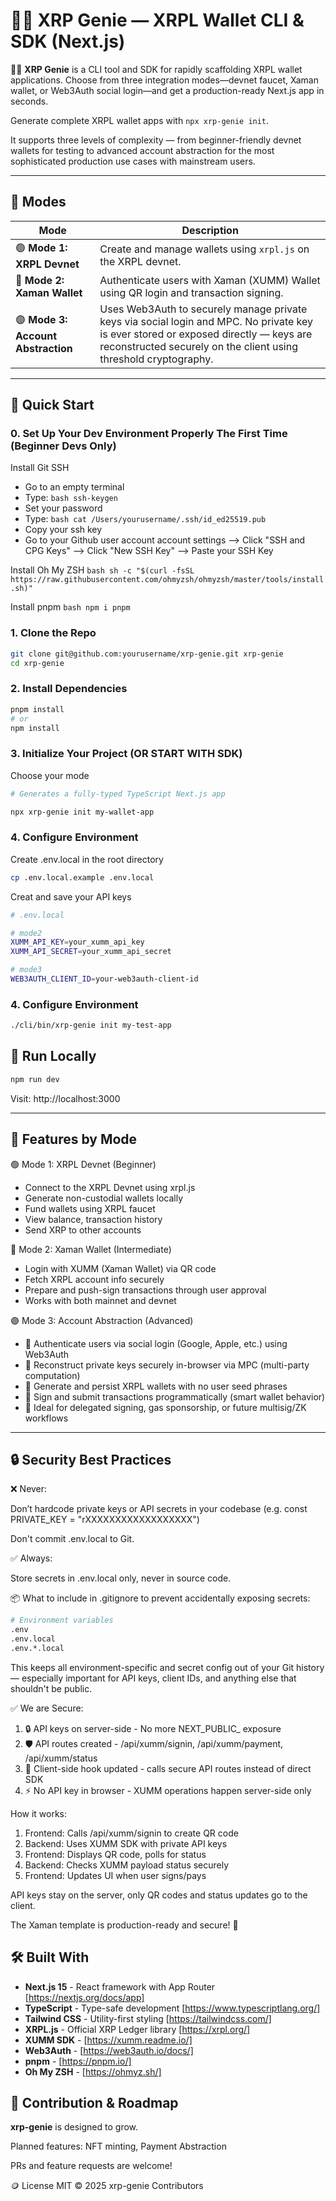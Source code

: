 # 🧞‍♂️ XRP Genie — XRPL Wallet CLI & SDK (Next.js)

🧞‍♂️ **XRP Genie** is a CLI tool and SDK for rapidly scaffolding XRPL wallet applications. Choose
  from three integration modes—devnet faucet, Xaman wallet, or Web3Auth social login—and get a
  production-ready Next.js app in seconds.

Generate complete XRPL wallet apps with `npx xrp-genie init`.

It supports three levels of complexity — from beginner-friendly devnet wallets for testing to advanced account abstraction for the most sophisticated production use cases with mainstream users.

---

## 🧠 Modes

| Mode | Description |
|------|-------------|
| 🟢 **Mode 1: XRPL Devnet** | Create and manage wallets using `xrpl.js` on the XRPL devnet. |
| 🔵 **Mode 2: Xaman Wallet** | Authenticate users with Xaman (XUMM) Wallet using QR login and transaction signing. |
| 🟣 **Mode 3: Account Abstraction** | Uses Web3Auth to securely manage private keys via social login and MPC. No private key is ever stored or exposed directly — keys are reconstructed securely on the client using threshold cryptography. |

---

## 🚀 Quick Start

### 0. Set Up Your Dev Environment Properly The First Time (Beginner Devs Only)
Install Git SSH
- Go to an empty terminal
- Type: ```bash ssh-keygen```
- Set your password
- Type: ```bash cat /Users/yourusername/.ssh/id_ed25519.pub```
- Copy your ssh key
- Go to your Github user account account settings --> Click "SSH and CPG Keys" --> Click "New SSH Key" --> Paste your SSH Key

Install Oh My ZSH ```bash sh -c "$(curl -fsSL https://raw.githubusercontent.com/ohmyzsh/ohmyzsh/master/tools/install.sh)"```

Install pnpm ```bash npm i pnpm```

### 1. Clone the Repo

```bash
git clone git@github.com:yourusername/xrp-genie.git xrp-genie
cd xrp-genie
```

### 2. Install Dependencies

```bash
pnpm install
# or
npm install
```

### 3. Initialize Your Project (OR START WITH SDK)
Choose your mode
```bash
# Generates a fully-typed TypeScript Next.js app

npx xrp-genie init my-wallet-app
```

### 4. Configure Environment
Create .env.local in the root directory

```bash
cp .env.local.example .env.local
```

Creat and save your API keys
```bash
# .env.local

# mode2
XUMM_API_KEY=your_xumm_api_key
XUMM_API_SECRET=your_xumm_api_secret

# mode3
WEB3AUTH_CLIENT_ID=your-web3auth-client-id
```

### 4. Configure Environment
```bash
./cli/bin/xrp-genie init my-test-app
```

## 🧪 Run Locally

```bash
npm run dev
```
Visit: http://localhost:3000

---
  ## 🔧 Features by Mode
  🟢 Mode 1: XRPL Devnet (Beginner)
  - Connect to the XRPL Devnet using xrpl.js
  - Generate non-custodial wallets locally
  - Fund wallets using XRPL faucet
  - View balance, transaction history
  - Send XRP to other accounts

  🔵 Mode 2: Xaman Wallet (Intermediate)
  - Login with XUMM (Xaman Wallet) via QR code
  - Fetch XRPL account info securely
  - Prepare and push-sign transactions through user approval
  - Works with both mainnet and devnet

  🟣 Mode 3: Account Abstraction (Advanced)
  - 🔐 Authenticate users via social login (Google, Apple, etc.) using Web3Auth
  - 🧠 Reconstruct private keys securely in-browser via MPC (multi-party computation)
  - 🪪 Generate and persist XRPL wallets with no user seed phrases
  - 🧾 Sign and submit transactions programmatically (smart wallet behavior)
  - 🧱 Ideal for delegated signing, gas sponsorship, or future multisig/ZK workflows

---

## 🔒 Security Best Practices
❌ Never:

Don’t hardcode private keys or API secrets in your codebase
(e.g. const PRIVATE_KEY = "rXXXXXXXXXXXXXXXXXX")

Don't commit .env.local to Git.

✅ Always:

Store secrets in .env.local only, never in source code.


📦 What to include in .gitignore to prevent accidentally exposing secrets:

```bash
# Environment variables
.env
.env.local
.env.*.local
```
This keeps all environment-specific and secret config out of your Git history — especially important for API keys, client IDs, and anything else that shouldn't be public.

✅ We are Secure:

  1. 🔒 API keys on server-side - No more NEXT_PUBLIC_ exposure
  2. 🛡️ API routes created - /api/xumm/signin, /api/xumm/payment, /api/xumm/status
  3. 🔐 Client-side hook updated - calls secure API routes instead of direct SDK
  4. ⚡ No API key in browser - XUMM operations happen server-side only

  How it works:

  1. Frontend: Calls /api/xumm/signin to create QR code
  2. Backend: Uses XUMM SDK with private API keys
  3. Frontend: Displays QR code, polls for status
  4. Backend: Checks XUMM payload status securely
  5. Frontend: Updates UI when user signs/pays

  API keys stay on the server, only QR codes and status updates go to the client.
  
  The Xaman template is production-ready and secure! 🎉

## 🛠️ Built With
- **Next.js 15** - React framework with App Router [https://nextjs.org/docs/app]
- **TypeScript** - Type-safe development [https://www.typescriptlang.org/]
- **Tailwind CSS** - Utility-first styling [https://tailwindcss.com/]
- **XRPL.js** - Official XRP Ledger library [https://xrpl.org/]
- **XUMM SDK** - [https://xumm.readme.io/]
- **Web3Auth** - [https://web3auth.io/docs/]
- **pnpm** - [https://pnpm.io/]
- **Oh My ZSH** - [https://ohmyz.sh/]

## 🧞 Contribution & Roadmap
**xrp-genie** is designed to grow. 

Planned features: NFT minting, Payment Abstraction

PRs and feature requests are welcome!

🪙 License
MIT © 2025 xrp-genie Contributors
